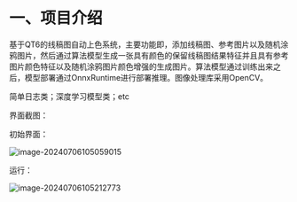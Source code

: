 # 一、项目介绍

基于QT6的线稿图自动上色系统，主要功能即，添加线稿图、参考图片以及随机涂鸦图片，然后通过算法模型生成一张具有颜色的保留线稿图结果特征并且具有参考图片颜色特征以及随机涂鸦图片颜色增强的生成图片。算法模型通过训练出来之后，模型部署通过OnnxRuntime进行部署推理。图像处理库采用OpenCV。

简单日志类；深度学习模型类；etc

界面截图：

初始界面：

![image-20240706105059015](https://cdn.jsdelivr.net/gh/wenqiangye/yesky_image/img/image-20240706105059015.png)

运行：

![image-20240706105212773](https://cdn.jsdelivr.net/gh/wenqiangye/yesky_image/img/image-20240706105212773.png)